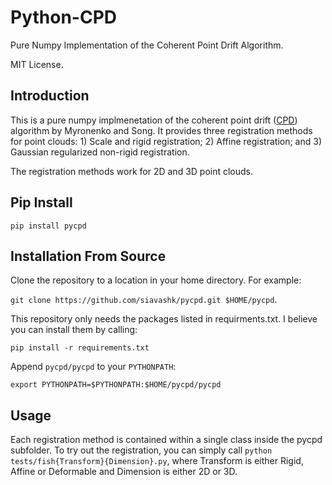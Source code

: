 # Python-CPD

Pure Numpy Implementation of the Coherent Point Drift Algorithm.

MIT License.

## Introduction

This is a pure numpy implmenetation of the coherent point drift ([CPD](https://arxiv.org/abs/0905.2635)) algorithm by Myronenko and Song. It provides three registration methods for point clouds: 1) Scale and rigid registration; 2) Affine registration; and 3) Gaussian regularized non-rigid registration.

The registration methods work for 2D and 3D point clouds.

## Pip Install

`pip install pycpd`

## Installation From Source

Clone the repository to a location in your home directory. For example:

`git clone https://github.com/siavashk/pycpd.git $HOME/pycpd`.

This repository only needs the packages listed in requirments.txt. I believe you can install them by calling:

`pip install -r requirements.txt`

Append `pycpd/pycpd` to your `PYTHONPATH`:

`export PYTHONPATH=$PYTHONPATH:$HOME/pycpd/pycpd`

## Usage

Each registration method is contained within a single class inside the pycpd subfolder. To try out the registration, you can simply call `python tests/fish{Transform}{Dimension}.py`, where Transform is either Rigid, Affine or Deformable and Dimension is either 2D or 3D.
